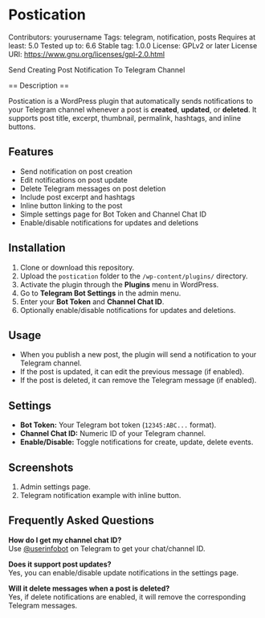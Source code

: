 # Postication

Contributors: yourusername
Tags: telegram, notification, posts
Requires at least: 5.0
Tested up to: 6.6
Stable tag: 1.0.0
License: GPLv2 or later
License URI: https://www.gnu.org/licenses/gpl-2.0.html

Send Creating Post Notification To Telegram Channel

== Description ==

Postication is a WordPress plugin that automatically sends notifications to your Telegram channel whenever a post is **created**, **updated**, or **deleted**. It supports post title, excerpt, thumbnail, permalink, hashtags, and inline buttons.

## Features

- Send notification on post creation
- Edit notifications on post update
- Delete Telegram messages on post deletion
- Include post excerpt and hashtags
- Inline button linking to the post
- Simple settings page for Bot Token and Channel Chat ID
- Enable/disable notifications for updates and deletions

## Installation

1. Clone or download this repository.
2. Upload the `postication` folder to the `/wp-content/plugins/` directory.
3. Activate the plugin through the **Plugins** menu in WordPress.
4. Go to **Telegram Bot Settings** in the admin menu.
5. Enter your **Bot Token** and **Channel Chat ID**.
6. Optionally enable/disable notifications for updates and deletions.

## Usage

- When you publish a new post, the plugin will send a notification to your Telegram channel.
- If the post is updated, it can edit the previous message (if enabled).
- If the post is deleted, it can remove the Telegram message (if enabled).

## Settings

- **Bot Token:** Your Telegram bot token (`12345:ABC...` format).
- **Channel Chat ID:** Numeric ID of your Telegram channel.
- **Enable/Disable:** Toggle notifications for create, update, delete events.

## Screenshots

1. Admin settings page.
2. Telegram notification example with inline button.

## Frequently Asked Questions

**How do I get my channel chat ID?**  
Use [@userinfobot](https://t.me/userinfobot) on Telegram to get your chat/channel ID.

**Does it support post updates?**  
Yes, you can enable/disable update notifications in the settings page.

**Will it delete messages when a post is deleted?**  
Yes, if delete notifications are enabled, it will remove the corresponding Telegram messages.
